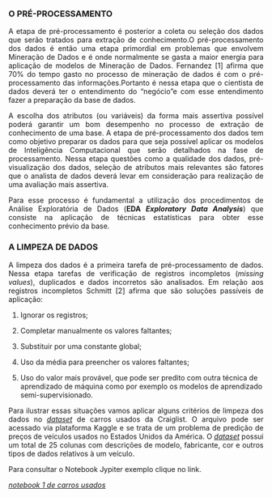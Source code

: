 ### O PRÉ-PROCESSAMENTO

<p align="justify">A etapa de pré-processamento é posterior a coleta ou seleção dos dados que serão tratados para extração de conhecimento.O pré-processamento dos dados é então uma etapa primordial em problemas que envolvem Mineração de Dados e é onde normalmente se gasta a maior energia para aplicação de modelos de Mineração de Dados. Fernandez [1] afirma que 70% do tempo gasto no processo de mineração de dados é com o pré-processamento das informações.Portanto é nessa etapa que o cientista de dados deverá ter o entendimento do “negócio”e com esse entendimento fazer a preparação da base de dados.</p>

<p align="justify">A escolha dos atributos (ou variáveis) da forma mais assertiva possível poderá garantir um bom desempenho no processo de extração de conhecimento de uma base. A etapa de pré-processamento dos dados tem como objetivo preparar os dados para que seja possível aplicar os modelos de Inteligência Computacional que serão detalhados na fase de processamento. Nessa etapa questões como a qualidade dos dados, pré-visualização dos dados, seleção de atributos mais relevantes são fatores que o analista de dados deverá levar em consideração para realização de uma avaliação mais assertiva.</p> 

<p align="justify">Para esse processo é fundamental a utilização dos procedimentos de Análise Exploratória de Dados (<b>EDA <i>Exploratory Data Analysis</i></b>) que consiste na aplicação de técnicas estatísticas para obter esse conhecimento prévio da base.</p> 

### A LIMPEZA DE DADOS

<p align="justify">A limpeza dos dados é a primeira tarefa de pré-processamento de dados. Nessa etapa tarefas de verificação de registros incompletos (<i>missing values</i>), duplicados e dados incorretos são analisados. Em relação aos registros incompletos Schmitt [2] afirma que são soluções passíveis de aplicação:</p>

1. Ignorar os registros;

2. Completar manualmente os valores faltantes;

3. Substituir por uma constante global;

4. Uso da média para preencher os valores faltantes;

5. Uso do valor mais provável, que pode ser predito com outra técnica de aprendizado de máquina como por exemplo os modelos de aprendizado semi-supervisionado.

<p align="justify">Para ilustrar essas situações vamos aplicar alguns critérios de limpeza dos dados no <a href="https://www.kaggle.com/austinreese/craigslist-carstrucks-data"><i>dataset</i></a> de carros usados da Craiglist. O arquivo pode ser acessado via plataforma Kaggle e se trata de um problema de predição de preços de veículos usados no Estados Unidos da América. O <a href="https://www.kaggle.com/austinreese/craigslist-carstrucks-data"><i>dataset</i></a> possui um total de 25 colunas com descrições de modelo, fabricante, cor e outros tipos de dados relativos à um veículo.</p>

<p align="justify">Para consultar o Notebook Jypiter exemplo clique no link.</p>

<a href="https://nbviewer.jupyter.org/github/wmpjrufg/COC0786-e-COC0800/blob/gh-pages/Notebooks/notebook1.ipynb"><i>notebook 1 de carros usados</i></a>
